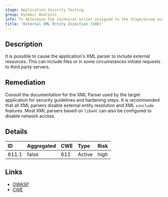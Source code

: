 ```yaml
---
stage: Application Security Testing
group: Dynamic Analysis
info: To determine the technical writer assigned to the Stage/Group associated with this page, see https://handbook.gitlab.com/handbook/product/ux/technical-writing/#assignments
title: 'External XML Entity Injection (XXE)'
---
```


## Description

It is possible to cause the application's XML parser to include external resources.
This can include files or in some circumstances initiate requests to third party
servers.

## Remediation

Consult the documentation for the XML Parser used by the target application for security
guidelines and hardening steps. It is recommended that all XML parsers disable external
entity resolution and XML `xinclude` features. Most XML parsers based on `libxml` can also be
configured to disable network access.

## Details

| ID | Aggregated | CWE | Type | Risk |
|:---|:-----------|:----|:-----|:-----|
| 611.1 | false | 611 | Active | high |

## Links

- [OWASP](https://owasp.org/www-community/vulnerabilities/XML_External_Entity_(XXE)_Processing)
- [CWE](https://cwe.mitre.org/data/definitions/611.html)
